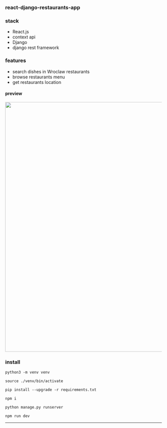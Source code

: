 ### react-django-restaurants-app


### stack
* React.js
* context api
* Django
* django rest framework

### features
* search dishes in Wroclaw restaurants
* browse restaurants menu
* get restaurants location



#### preview
<img src="./preview.gif" width="800px" />

### install


```
python3 -m venv venv
```
```
source ./venv/bin/activate
```
```
pip install --upgrade -r requirements.txt
```
```
npm i
```
```
python manage.py runserver
```
```
npm run dev
```
___